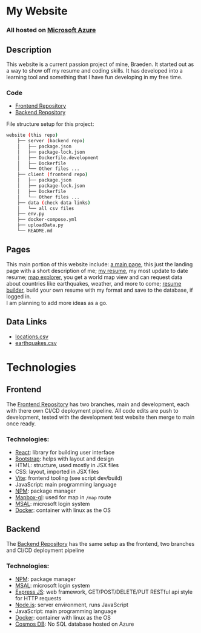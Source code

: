 # My Website 
### All hosted on [Microsoft Azure](https://learn.microsoft.com/en-us/azure/cloud-adoption-framework/get-started/what-is-azure) 

## Description
This website is a current passion project of mine, Braeden. It started out as a way to show off my resume and coding skills. It has developed into a learning tool and something that I have fun developing in my free time. 
### Code
* [Frontend Repository](https://github.com/Braeden6/website-frontend)
* [Backend Repository](https://github.com/Braeden6/website-backend) 

File structure setup for this project:
```bash
website (this repo)
    ├── server (backend repo)
    │   ├── package.json
    │   ├── package-lock.json
    │   ├── Dockerfile.development
    │   ├── Dockerfile
    │   └── Other files ...
    ├── client (frontend repo)
    │   ├── package.json
    │   ├── package-lock.json
    │   ├── Dockerfile
    │   └── Other files ...
    ├── data (check data links)
    │   └── all csv files
    ├── env.py
    ├── docker-compose.yml
    ├── uploadData.py
    └── README.md
```

## Pages
This main portion of this website include: [a main page](https://braedensconsulting.com/), this just the landing page with a short description of me; [my resume](https://braedensconsulting.com/myResume), my most update to date resume; [map explorer](https://braedensconsulting.com/map), you get a world map view and can request data about countries like earthquakes, weather, and more to come; [resume builder](https://braedensconsulting.com/resumeBuilder), build your own resume with my format and save to the database, if logged in. </br>
I am planning to add more ideas as a go.
## Data Links
* [locations.csv](https://developers.google.com/public-data/docs/canonical/countries_csv)
* [earthquakes.csv](https://www.kaggle.com/datasets/usgs/earthquake-database)

# Technologies
## Frontend
The [Frontend Repository](https://github.com/Braeden6/website-frontend) has two branches, main and development, each with there own CI/CD deployment pipeline. All code edits are push to development, tested with the development test website then merge to main once ready. </br>
### Technologies:
- [React](https://reactjs.org/docs/getting-started.html): library for building user interface
- [Bootstrap](https://react-bootstrap.github.io/): helps with layout and design
- HTML: structure, used mostly in JSX files
- CSS: layout, imported in JSX files
- [Vite](https://vitejs.dev/): frontend tooling (see script dev/build)
- JavaScript: main programming language
- [NPM](https://www.npmjs.com/): package manager
- [Mapbox-gl](https://docs.mapbox.com/help/tutorials/use-mapbox-gl-js-with-react/): used for map in `/map` route
- [MSAL](https://learn.microsoft.com/en-us/azure/active-directory/develop/msal-overview): microsoft login system
- [Docker](https://www.docker.com/): container with linux as the OS
## Backend
The [Backend Repository](https://github.com/Braeden6/website-backend) has the same setup as the frontend, two branches and CI/CD deployment pipeline
### Technologies:
- [NPM](https://www.npmjs.com/): package manager
- [MSAL](https://learn.microsoft.com/en-us/azure/active-directory/develop/msal-overview): microsoft login system
- [Express JS](https://expressjs.com/): web framework, GET/POST/DELETE/PUT RESTful api style for HTTP requests
- [Node.js](https://nodejs.org/en/about/): server environment, runs JavaScript
- JavaScript: main programming language
- [Docker](https://www.docker.com/): container with linux as the OS
- [Cosmos DB](https://learn.microsoft.com/en-us/azure/cosmos-db/introduction): No SQL database hosted on Azure
